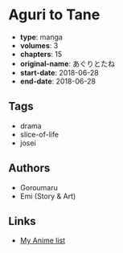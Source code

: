 # Aguri to Tane

-   **type**: manga
-   **volumes**: 3
-   **chapters**: 15
-   **original-name**: あぐりとたね
-   **start-date**: 2018-06-28
-   **end-date**: 2018-06-28

## Tags

-   drama
-   slice-of-life
-   josei

## Authors

-   Goroumaru
-   Emi (Story & Art)

## Links

-   [My Anime list](https://myanimelist.net/manga/131114/Aguri_to_Tane)

